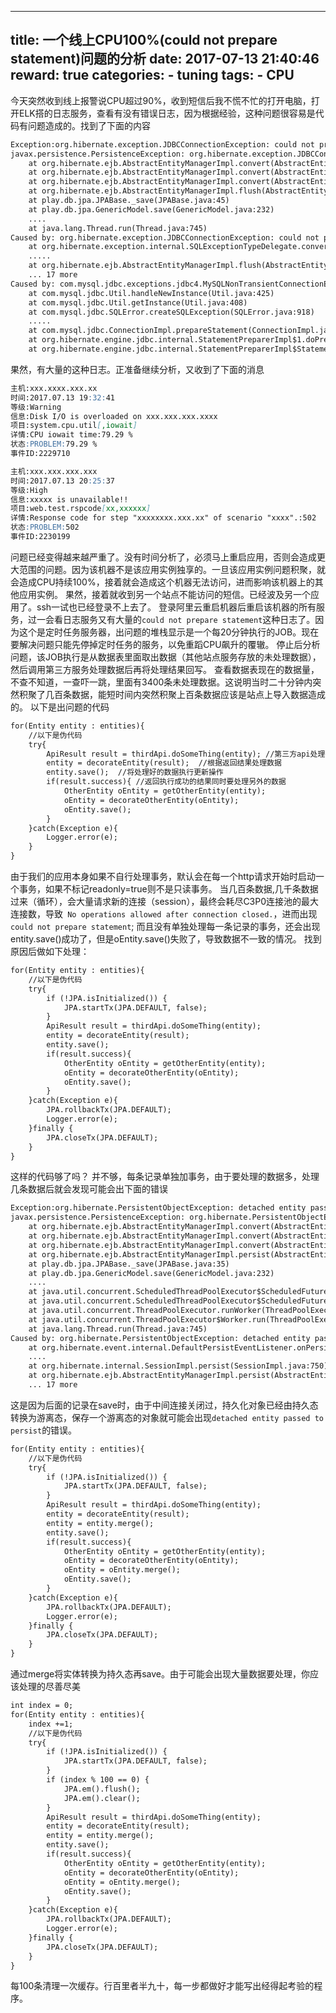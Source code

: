 
---
title: 一个线上CPU100%(could not prepare statement)问题的分析
date: 2017-07-13 21:40:46
reward: true
categories:
    - tuning
tags: 
    - CPU
---

今天突然收到线上报警说CPU超过90%，收到短信后我不慌不忙的打开电脑，打开ELK搭的日志服务，查看有没有错误日志，因为根据经验，这种问题很容易是代码有问题造成的。找到了下面的内容
```markdown
Exception:org.hibernate.exception.JDBCConnectionException: could not prepare statement
javax.persistence.PersistenceException: org.hibernate.exception.JDBCConnectionException: could not prepare statement
	at org.hibernate.ejb.AbstractEntityManagerImpl.convert(AbstractEntityManagerImpl.java:1387)
	at org.hibernate.ejb.AbstractEntityManagerImpl.convert(AbstractEntityManagerImpl.java:1310)
	at org.hibernate.ejb.AbstractEntityManagerImpl.convert(AbstractEntityManagerImpl.java:1316)
	at org.hibernate.ejb.AbstractEntityManagerImpl.flush(AbstractEntityManagerImpl.java:999)
	at play.db.jpa.JPABase._save(JPABase.java:45)
	at play.db.jpa.GenericModel.save(GenericModel.java:232)
	....
	at java.lang.Thread.run(Thread.java:745)
Caused by: org.hibernate.exception.JDBCConnectionException: could not prepare statement
	at org.hibernate.exception.internal.SQLExceptionTypeDelegate.convert(SQLExceptionTypeDelegate.java:67)
	.....
	at org.hibernate.ejb.AbstractEntityManagerImpl.flush(AbstractEntityManagerImpl.java:996)
	... 17 more
Caused by: com.mysql.jdbc.exceptions.jdbc4.MySQLNonTransientConnectionException: No operations allowed after connection closed.
	at com.mysql.jdbc.Util.handleNewInstance(Util.java:425)
	at com.mysql.jdbc.Util.getInstance(Util.java:408)
	at com.mysql.jdbc.SQLError.createSQLException(SQLError.java:918)
	.....
	at com.mysql.jdbc.ConnectionImpl.prepareStatement(ConnectionImpl.java:4071)
	at org.hibernate.engine.jdbc.internal.StatementPreparerImpl$1.doPrepare(StatementPreparerImpl.java:96)
	at org.hibernate.engine.jdbc.internal.StatementPreparerImpl$StatementPreparationTemplate.prepareStatement(StatementPreparerImpl.java:183)
```
<!--more-->
果然，有大量的这种日志。正准备继续分析，又收到了下面的消息
```markdown
主机:xxx.xxxx.xxx.xx
时间:2017.07.13 19:32:41
等级:Warning
信息:Disk I/O is overloaded on xxx.xxx.xxx.xxxx
项目:system.cpu.util[,iowait]
详情:CPU iowait time:79.29 %
状态:PROBLEM:79.29 %
事件ID:2229710
```
```markdown
主机:xxx.xxx.xxx.xxx
时间:2017.07.13 20:25:37
等级:High
信息:xxxxx is unavailable!!
项目:web.test.rspcode[xx,xxxxxx]
详情:Response code for step "xxxxxxxx.xxx.xx" of scenario "xxxx".:502
状态:PROBLEM:502
事件ID:2230199
```
问题已经变得越来越严重了。没有时间分析了，必须马上重启应用，否则会造成更大范围的问题。因为该机器不是该应用实例独享的。一旦该应用实例问题积聚，就会造成CPU持续100%，接着就会造成这个机器无法访问，进而影响该机器上的其他应用实例。
果然，接着就收到另一个站点不能访问的短信。已经波及另一个应用了。ssh一试也已经登录不上去了。
登录阿里云重启机器后重启该机器的所有服务，过一会看日志服务又有大量的``could not prepare statement``这种日志了。因为这个是定时任务服务器，出问题的堆栈显示是一个每20分钟执行的JOB。现在要解决问题只能先停掉定时任务的服务，以免重蹈CPU飙升的覆辙。
停止后分析问题，该JOB执行是从数据表里面取出数据（其他站点服务存放的未处理数据），然后调用第三方服务处理数据后再将处理结果回写。
查看数据表现在的数据量，不查不知道，一查吓一跳，里面有3400条未处理数据。这说明当时二十分钟内突然积聚了几百条数据，能短时间内突然积聚上百条数据应该是站点上导入数据造成的。
以下是出问题的代码
```markdown
for(Entity entity : entities){
    //以下是伪代码
    try{
        ApiResult result = thirdApi.doSomeThing(entity); //第三方api处理并返回结果
        entity = decorateEntity(result);  //根据返回结果处理数据
        entity.save();  //将处理好的数据执行更新操作
        if(result.success){ //返回执行成功的结果同时要处理另外的数据
            OtherEntity oEntity = getOtherEntity(entity); 
            oEntity = decorateOtherEntity(oEntity);
            oEntity.save();
        }
    }catch(Exception e){
        Logger.error(e);
    }
}
```
由于我们的应用本身如果不自行处理事务，默认会在每一个http请求开始时启动一个事务，如果不标记readonly=true则不是只读事务。
当几百条数据,几千条数据过来（循环），会大量请求新的连接（session），最终会耗尽C3P0连接池的最大连接数，导致`` No operations allowed after connection closed.``，进而出现``could not prepare statement``;
而且没有单独处理每一条记录的事务，还会出现entity.save()成功了，但是oEntity.save()失败了，导致数据不一致的情况。
找到原因后做如下处理：
```markdown
for(Entity entity : entities){
    //以下是伪代码
    try{     
        if (!JPA.isInitialized()) {
            JPA.startTx(JPA.DEFAULT, false);
        }
        ApiResult result = thirdApi.doSomeThing(entity);
        entity = decorateEntity(result);
        entity.save();
        if(result.success){
            OtherEntity oEntity = getOtherEntity(entity);
            oEntity = decorateOtherEntity(oEntity);
            oEntity.save();
        }
    }catch(Exception e){
        JPA.rollbackTx(JPA.DEFAULT);
        Logger.error(e);
    }finally {
        JPA.closeTx(JPA.DEFAULT);
    }
}
```
这样的代码够了吗？
并不够，每条记录单独加事务，由于要处理的数据多，处理几条数据后就会发现可能会出下面的错误
```markdown
Exception:org.hibernate.PersistentObjectException: detached entity passed to persist: models.user.UhtUserShip
javax.persistence.PersistenceException: org.hibernate.PersistentObjectException: detached entity passed to persist: models.user.UhtUserShip
	at org.hibernate.ejb.AbstractEntityManagerImpl.convert(AbstractEntityManagerImpl.java:1387)
	at org.hibernate.ejb.AbstractEntityManagerImpl.convert(AbstractEntityManagerImpl.java:1310)
	at org.hibernate.ejb.AbstractEntityManagerImpl.convert(AbstractEntityManagerImpl.java:1316)
	at org.hibernate.ejb.AbstractEntityManagerImpl.persist(AbstractEntityManagerImpl.java:881)
	at play.db.jpa.JPABase._save(JPABase.java:35)
	at play.db.jpa.GenericModel.save(GenericModel.java:232)
	....
	at java.util.concurrent.ScheduledThreadPoolExecutor$ScheduledFutureTask.access$201(ScheduledThreadPoolExecutor.java:180)
	at java.util.concurrent.ScheduledThreadPoolExecutor$ScheduledFutureTask.run(ScheduledThreadPoolExecutor.java:293)
	at java.util.concurrent.ThreadPoolExecutor.runWorker(ThreadPoolExecutor.java:1142)
	at java.util.concurrent.ThreadPoolExecutor$Worker.run(ThreadPoolExecutor.java:617)
	at java.lang.Thread.run(Thread.java:745)
Caused by: org.hibernate.PersistentObjectException: detached entity passed to persist: models.user.UhtUserShip
	at org.hibernate.event.internal.DefaultPersistEventListener.onPersist(DefaultPersistEventListener.java:141)
	....
	at org.hibernate.internal.SessionImpl.persist(SessionImpl.java:750)
	at org.hibernate.ejb.AbstractEntityManagerImpl.persist(AbstractEntityManagerImpl.java:875)
	... 17 more
```
这是因为后面的记录在save时，由于中间连接关闭过，持久化对象已经由持久态转换为游离态，保存一个游离态的对象就可能会出现``detached entity passed to persist``的错误。
```markdown
for(Entity entity : entities){
    //以下是伪代码
    try{     
        if (!JPA.isInitialized()) {
            JPA.startTx(JPA.DEFAULT, false);
        }
        ApiResult result = thirdApi.doSomeThing(entity);
        entity = decorateEntity(result);
        entity = entity.merge();
        entity.save();
        if(result.success){
            OtherEntity oEntity = getOtherEntity(entity);
            oEntity = decorateOtherEntity(oEntity);
            oEntity = oEntity.merge();
            oEntity.save();
        }
    }catch(Exception e){
        JPA.rollbackTx(JPA.DEFAULT);
        Logger.error(e);
    }finally {
        JPA.closeTx(JPA.DEFAULT);
    }
}
```
通过merge将实体转换为持久态再save。由于可能会出现大量数据要处理，你应该处理的尽善尽美
```markdown
int index = 0;
for(Entity entity : entities){
    index +=1;
    //以下是伪代码
    try{     
        if (!JPA.isInitialized()) {
            JPA.startTx(JPA.DEFAULT, false);
        }
        if (index % 100 == 0) {
            JPA.em().flush();
            JPA.em().clear();
        }
        ApiResult result = thirdApi.doSomeThing(entity);
        entity = decorateEntity(result);
        entity = entity.merge();
        entity.save();
        if(result.success){
            OtherEntity oEntity = getOtherEntity(entity);
            oEntity = decorateOtherEntity(oEntity);
            oEntity = oEntity.merge();
            oEntity.save();
        }
    }catch(Exception e){
        JPA.rollbackTx(JPA.DEFAULT);
        Logger.error(e);
    }finally {
        JPA.closeTx(JPA.DEFAULT);
    }
}
```
每100条清理一次缓存。行百里者半九十，每一步都做好才能写出经得起考验的程序。